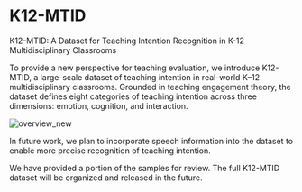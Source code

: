 # K12-MTID
K12-MTID: A Dataset for Teaching Intention Recognition in K-12 Multidisciplinary Classrooms  
  
To provide a new perspective for teaching evaluation, we introduce K12-MTID, a large-scale dataset of teaching intention in real-world K–12 multidisciplinary classrooms. Grounded in teaching engagement theory, the dataset defines eight categories of teaching intention across three dimensions: emotion, cognition, and interaction.  
  
![overview_new](https://github.com/user-attachments/assets/db2e1733-eff0-446e-8acb-f416f61fcc5e)  
  
In future work, we plan to incorporate speech information into the dataset to enable more precise recognition of teaching intention.  
  
We have provided a portion of the samples for review. The full K12-MTID dataset will be organized and released in the future.  

